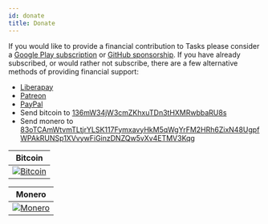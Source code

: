 ```yaml
---
id: donate
title: Donate
---
```


If you would like to provide a financial contribution to Tasks please consider a
[Google Play subscription](subscribe.md) or [GitHub sponsorship](https://github.com/sponsors/abaker). If you have already subscribed, or would rather
not subscribe, there are a few alternative methods of providing financial
support:

* [Liberapay](https://liberapay.com/tasks)
* [Patreon](https://www.patreon.com/tasks)
* [PayPal](https://www.paypal.com/cgi-bin/webscr?cmd=_donations&business=alex@tasks.org)
* Send bitcoin to [136mW34jW3cmZKhxuTDn3tHXMRwbbaRU8s](bitcoin:136mW34jW3cmZKhxuTDn3tHXMRwbbaRU8s)
* Send monero to [83oTCAmWtvmTLtjrYLSK117FymxavyHkM5qWgYrFM2HRh6ZixN48UgpfWPAkRUNSp1XVvywFiGinzDNZQw5vXv4ETMV3Kqg](monero:83oTCAmWtvmTLtjrYLSK117FymxavyHkM5qWgYrFM2HRh6ZixN48UgpfWPAkRUNSp1XVvywFiGinzDNZQw5vXv4ETMV3Kqg)

| Bitcoin |
|:-------:|
| [![Bitcoin](assets/bitcoin.svg)](bitcoin:136mW34jW3cmZKhxuTDn3tHXMRwbbaRU8s) |

| Monero |
|:------:|
| [![Monero](assets/monero.svg)](monero:83oTCAmWtvmTLtjrYLSK117FymxavyHkM5qWgYrFM2HRh6ZixN48UgpfWPAkRUNSp1XVvywFiGinzDNZQw5vXv4ETMV3Kqg) |
